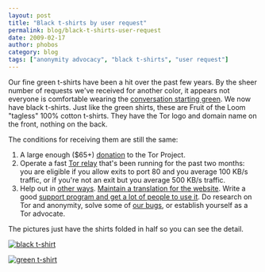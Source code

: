 ```yaml
---
layout: post
title: "Black t-shirts by user request"
permalink: blog/black-t-shirts-user-request
date: 2009-02-17
author: phobos
category: blog
tags: ["anonymity advocacy", "black t-shirts", "user request"]
---
```


Our fine green t-shirts have been a hit over the past few years. By the sheer number of requests we've received for another color, it appears not everyone is comfortable wearing the [conversation starting green](https://www.torproject.org/tshirt/green-tor-tshirt.png). We now have black t-shirts. Just like the green shirts, these are Fruit of the Loom "tagless" 100% cotton t-shirts. They have the Tor logo and domain name on the front, nothing on the back.

The conditions for receiving them are still the same:

1. A large enough ($65+) [donation](https://torproject.org/donate.html.en) to the Tor Project.
2. Operate a fast [Tor relay](https://torproject.org/docs/tor-doc-relay.html.en) that's been running for the past two months: you are eligible if you allow exits to port 80 and you average 100 KB/s traffic, or if you're not an exit but you average 500 KB/s traffic.
3. Help out in [other ways](https://torproject.org/volunteer.html.en). [Maintain a translation for the website](https://torproject.org/translation.html.en). Write a good [support program and get a lot of people to use it](https://wiki.torproject.org/noreply/TheOnionRouter/SupportPrograms). Do research on Tor and anonymity, solve some of [our bugs](https://bugs.torproject.org/), or establish yourself as a Tor advocate.

The pictures just have the shirts folded in half so you can see the detail.

[![black t-shirt](https://www.torproject.org/images/black-tor-tshirt.png)](https://www.torproject.org/images/black-tor-tshirt.png)

[![green t-shirt](https://www.torproject.org/images/green-tor-tshirt.png)](https://www.torproject.org/images/green-tor-tshirt.png)

